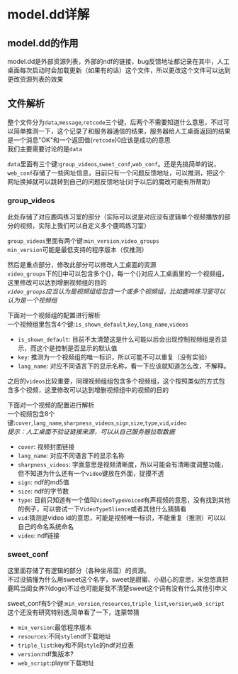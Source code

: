 # model.dd详解

## model.dd的作用

model.dd是外部资源列表，外部的ndf的链接，bug反馈地址都记录在其中，人工桌面每次启动时会加载更新（如果有的话）这个文件，所以更改这个文件可以达到更改资源列表的效果

## 文件解析

整个文件分为`data`,`message`,`retcode`三个键，后两个不需要知道什么意思，不过可以简单推测一下，这个记录了和服务器通信的结果，服务器给人工桌面返回的结果是一个消息"OK"和一个返回值(`retcode`)0应该是成功的意思  
我们主要需要讨论的是`data`

`data`里面有三个键:`group_videos`,`sweet_conf`,`web_conf`。还是先挑简单的说，`web_conf`存储了一些网址信息，目前只有一个问题反馈地址，可以推测，把这个网址换掉就可以跳转到自己的问题反馈地址(对于以后的魔改可能有所帮助)

### group_videos

此处存储了对应鹿鸣练习室的部分（实际可以说是对应没有逻辑单个视频播放的部分的视频，实际上我们可以自定义多个鹿鸣练习室）

`group_videos`里面有两个键:`min_version`,`video_groups`  
`min_version`可能是最低支持的程序版本（仅推测）

然后是重点部分，修改此部分可以修改人工桌面的资源  
`video_groups`下的[]中可以包含多个{}，每一个{}对应人工桌面里的一个视频组，这里修改可以达到增删视频组的目的  
*`video_groups`应当认为是视频组组包含一个或多个视频组，比如鹿鸣练习室可以认为是一个视频组*

下面对一个视频组的配置进行解析  
一个视频组里包含4个键:`is_shown_default`,`key`,`lang_name`,`videos`

+ `is_shown_default`: 目前不太清楚这是什么可能以后会出现控制视频组是否显示，而这个是控制是否显示的默认值
+ `key`: 推测为一个视频组的唯一标识，所以可能不可以重复（没有实验）
+ `lang_name`: 对应不同语言下的显示名称，看一下应该就知道怎么改，不解释。

之后的`videos`比较重要，同理视频组组包含多个视频组，这个按照类似的方式包含多个视频，这里修改可以达到增删视频组中的视频的目的

下面对一个视频的配置进行解析  
一个视频包含8个键:`cover`,`lang_name`,`sharpness_videos`,`sign`,`size`,`type`,`vid`,`video`  
*提示：人工桌面不验证链接来源，可以从自己服务器拉取数据*

+ `cover`: 视频封面链接
+ `lang_name`: 对应不同语言下的显示名称
+ `sharpness_videos`: 字面意思是视频清晰度，所以可能会有清晰度调整功能，但不知道为什么还有一个`video`键放在外面，捉摸不透
+ `sign`: ndf的md5值
+ `size`: ndf的字节数
+ `type`: 目前只知道有一个值叫`VideoTypeVoiced`有声视频的意思，没有找到其他的例子，可以尝试一下`VideoTypeSlience`或者其他什么猜猜看
+ `vid`:猜测是video id的意思，可能是视频唯一标识，不能重复（推测）可以以自己的命名系统命名
+ `video`: ndf链接

### sweet_conf

这里面存储了有逻辑的部分（各种坐吊篮）的资源。  
不过没搞懂为什么用sweet这个名字，sweet是甜蜜、小甜心的意思，米忽悠真把鹿鸣当闺女养?(doge)不过也可能是我不清楚sweet这个词有没有什么其他引申义

sweet_conf有5个键:`min_version`,`resources`,`triple_list`,`version`,`web_script`  
这个还没有研究特别透,简单看了一下，连蒙带猜

+ `min_version`:最低程序版本
+ `resources`:不同`style`ndf下载地址
+ `triple_list`:key和不同`style`的ndf对应表
+ `version`:ndf集版本?
+ `web_script`:player下载地址
